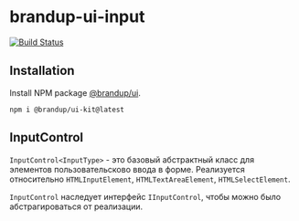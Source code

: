 # brandup-ui-input

[![Build Status](https://dev.azure.com/brandup/BrandUp%20Core/_apis/build/status%2FBrandUp%2Fbrandup-ui-kit?branchName=master)]()

## Installation

Install NPM package [@brandup/ui](https://www.npmjs.com/package/@brandup/ui-kit).

```
npm i @brandup/ui-kit@latest
```

## InputControl

`InputControl<InputType>` - это базовый абстрактный класс для элементов пользовательсково ввода в форме. Реализуется 
относительно `HTMLInputElement`, `HTMLTextAreaElement`, `HTMLSelectElement`.

`InputControl` наследует интерфейс `IInputControl`, чтобы можно было абстрагироваться от реализации.